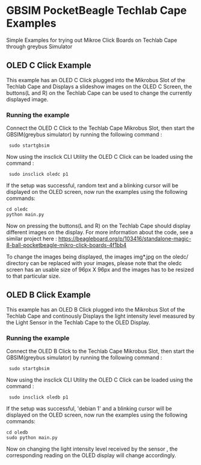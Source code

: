 # GBSIM PocketBeagle Techlab Cape Examples
Simple Examples for trying out Mikroe Click Boards on Techlab Cape through greybus Simulator

## OLED C Click Example

This example has an OLED C Click plugged into the Mikrobus Slot of the Techlab Cape and Displays a slideshow images on the OLED C Screen, the buttons(L and R) on the Techlab Cape can be used to change the currently displayed image.

### Running the example

Connect the OLED C Click to the Techlab Cape Mikrobus Slot, then start the GBSIM(greybus simulator) by running the following command :

``` sudo startgbsim```

Now using the insclick CLI Utility the OLED C Click can be loaded using the command :

``` sudo insclick oledc p1```

If the setup was successful, random text and a blinking cursor will be displayed on the OLED screen, now run the examples using the following commands:

``` 
cd oledc
python main.py
```

Now on pressing the buttons(L and R) on the Techlab Cape should display different images on the display. For more information about the code, see a similar project here : https://beagleboard.org/p/103416/standalone-magic-8-ball-pocketbeagle-mikro-click-boards-4f1bb4

To change the images being displayed, the images img*.jpg on the oledc/ directory can be replaced with your images, please note that the oledc screen has an usable size of 96px X 96px and the images has to be resized to that particular size.

## OLED B Click Example

This example has an OLED B Click plugged into the Mikrobus Slot of the Techlab Cape and continously Displays the light intensity level measured by the Light Sensor in the Techlab Cape to the OLED Display.

### Running the example

Connect the OLED B Click to the Techlab Cape Mikrobus Slot, then start the GBSIM(greybus simulator) by running the following command :

``` sudo startgbsim```

Now using the insclick CLI Utility the OLED C Click can be loaded using the command :

``` sudo insclick oledb p1```

If the setup was successful, 'debian 1' and a blinking cursor will be displayed on the OLED screen, now run the examples using the following commands:

``` 
cd oledb
sudo python main.py
```

Now on changing the light intensity level received by the sensor , the corresponding reading on the OLED display will change accordingly.
